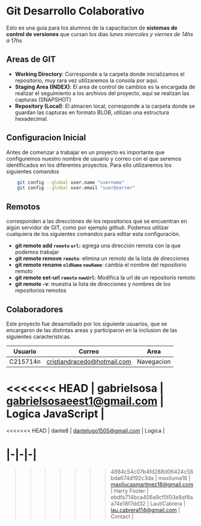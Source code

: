 # Git Desarrollo Colaborativo

Esto es una guia para los alumnos de la capacitacion de **sistemas de control de versiones** que cursan los dias _lunes miercoles y viernes de 14hs a 17hs_

## Areas de GIT

- **Working Directory**: Corresponde a la carpeta donde inicializamos el repositorio, muy rara vez utilizaremos la consola por aqui.
- **Staging Area (INDEX)**: El area de control de cambios es la encargada de realizar el seguimiento a los archivos del proyecto, aqui se realizan las capturas (SNAPSHOT)
- **Repository (Local)**: El almacen local, corresponde a la carpeta donde se guardan las capturas en formato BLOB, utilizan una estructura hexadecimal.

## Configuracion Inicial

Antes de comenzar a trabajar en un proyecto es importante que configuremos nuestro nombre de usuario y correo con el que seremos identificados en los diferentes proyectos. Para ello utilizaremos los siguientes comandos

```sh
    git config --global user.name "username"
    git config --global user.email "user@server"
```

## Remotos

corresponden a las direcciónes de los repositorios que se encuentran en algún servidor de GIT, como por ejemplo _github_. Podemos utilizar cualquiera de los siguientes comandos para editar esta configuración.

- **git remote add `remoto` `url`:** agrega una dirección remota con la que podemos trabajar
- **git remote remove `remoto`**: elimina un remoto de la lista de direcciones
- **git remote rename `oldName` `newName`**: cambia el nombre del repositorio remoto
- **git remote set-url `remoto` `newUrl`**: Modifica la url de un repositorio remoto
- **git remote -v**: muestra la lista de direcciones y nombres de los repositorios remotos

## Colaboradores

Este proyecto fue desarrollado por los siguiente usuarios, que se encargaron de las distintas areas y participaron en la inclusion de las siguientes caracteristicas.

| Usuario  | Correo                                                            | Area       |
| -------- | ----------------------------------------------------------------- | ---------- |
| C215714n | [cristiandracedo@hotmail.com](mailto:cristiandracedo@hotmail.com) | Navegacion |

<<<<<<< HEAD
| gabrieIsosa | [gabrielsosaeest1@gmail.com](mailto:gabrielsosaeest1@gmail.com) | Logica JavaScript |
=======
<<<<<<< HEAD
| dante8 | [dantelugo1505@gmail.com](mailto:dantelugo1505@gmail.com) | Logica |

<!-- | ingrese usuario | escriba correo | desarrolle la caracteristica | -->

# |-|-|-|

> > > > > > > 4884c54c07b4fd288d06424c58bda674d192c3da
> > > > > > > | maxiluma18 | [maxilucasmartinez18@gmail.com](mailto:maxilucasmartinez18@gmail.com) | Harry Footer |
> > > > > > > ebdfa714bca406a9cf5f03e8af8aa74e18f7dd32
> > > > > > > | LautiCabrera | [lau.cabrera114@gmail.com](mailto:lau.cabrera114@gmail.com) | Contact |
